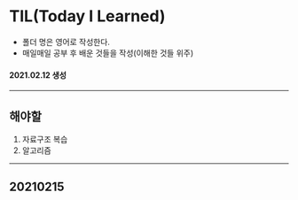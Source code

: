 # TIL(Today I Learned)
- 폴더 명은 영어로 작성한다.
- 매일매일 공부 후 배운 것들을 작성(이해한 것들 위주)
#### 2021.02.12 생성
----------------------------------
## 해야할 
1. 자료구조 복습
2. 알고리즘
----------------------------------
## 20210215

